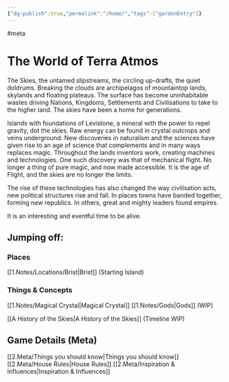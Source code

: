```yaml
---
{"dg-publish":true,"permalink":"/home/","tags":["gardenEntry"]}
---
```


#meta
# The World of Terra Atmos
The Skies, the untamed slipstreams, the circling up-drafts, the quiet doldrums. Breaking the clouds are archipelagos of mountaintop lands, skylands and floating plateaus. The surface has become uninhabitable wastes driving Nations, Kingdoms, Settlements and Civilisations to take to the higher land. The skies have been a home for generations.

Islands with foundations of Levistone, a mineral with the power to repel gravity, dot the skies. Raw energy can be found in crystal outcrops and veins underground. New discoveries in naturalism and the sciences have given rise to an age of science that complements and in many ways replaces magic. Throughout the lands inventors work, creating machines and technologies. One such discovery was that of mechanical flight. No longer a thing of pure magic, and now made accessible. It is the age of Flight, and the skies are no longer the limits.

The rise of these technologies has also changed the way civilisation acts, new political structures rise and fall. In places towns have banded together, forming new republics. In others, great and mighty leaders found empires. 

It is an interesting and eventful time to be alive.

## Jumping off:
### Places
[[1.Notes/Locations/Brist\|Brist]] (Starting Island)

### Things & Concepts
[[1.Notes/Magical Crystal\|Magical Crystal]]
[[1.Notes/Gods\|Gods]] (WIP)


[[A History of the Skies\|A History of the Skies]] (Timeline WIP)
## Game Details (Meta)
[[2.Meta/Things you should know\|Things you should know]]
[[2.Meta/House Rules\|House Rules]]
[[2.Meta/Inspiration & Influences\|Inspiration & Influences]]
